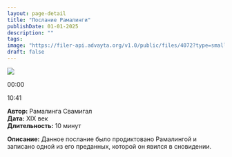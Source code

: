```yaml
---
layout: page-detail
title: "Послание Рамалинги"
publishDate: 01-01-2025
description: ""
tags:
image: "https://filer-api.advayta.org/v1.0/public/files/4072?type=small"
draft: false
---
```


![](https://filer-api.advayta.org/v1.0/public/files/4072?type=medium) 

00:00 

10:41 

**Автор:** Рамалинга Свамигал  
**Дата:** XIX век  
**Длительность:** 10 минут

**Описание:** Данное послание было продиктовано Рамалингой и записано одной из его преданных, которой он явился в сновидении.

  

